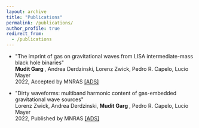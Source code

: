 ```yaml
---
layout: archive
title: "Publications"
permalink: /publications/
author_profile: true
redirect_from: 
  - /publications
---
```


* "The imprint of gas on gravitational waves from LISA intermediate-mass black hole binaries"<br>
<b> Mudit Garg </b>, Andrea Derdzinski, Lorenz Zwick, Pedro R. Capelo, Lucio Mayer<br>
2022, Accepted by MNRAS <a href = "https://ui.adsabs.harvard.edu/abs/2022arXiv220605292G/abstract" > [ADS] </a>

* "Dirty waveforms: multiband harmonic content of gas-embedded gravitational wave sources"<br>
Lorenz Zwick, Andrea Derdzinski, <b> Mudit Garg </b>, Pedro R. Capelo, Lucio Mayer<br>
2022, Published by MNRAS <a href = "https://ui.adsabs.harvard.edu/abs/2022arXiv220605292G/abstract" > [ADS] </a>

